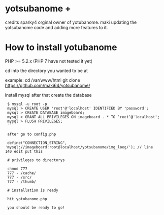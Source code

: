 # yotsubanome +
credits sparky4 orginal owner of yotubanome.
maki updating the yotsubanome code and adding more features to it.

# How to install yotubanome

PHP >= 5.2.x (PHP 7 have not tested it yet)

cd into the directory you wanted to be at

example: cd /var/www/html git clone https://github.com/maki64/yotsubanome/

install mysql after that create the database

   ```
    $ mysql -u root -p
    mysql > CREATE USER 'root'@'localhost' IDENTIFIED BY 'password';
    mysql > CREATE DATABASE imageboard;
    mysql > GRANT ALL PRIVILEGES ON imageboard . * TO ‘root’@'localhost';
    mysql > FLUSH PRIVILEGES;
    ```
    
    after go to config.php
    
    define("CONNECTION_STRING", 'mysql://imageboard:root@localhost/yotsubanome/img_loog/'); // line 140 edit put this
    
    # privileges to directorys 
    
    chmod 777 
    777 - /cache/
    777 - /src/
    777 - /thumb/
    
    # installation is ready
    
    hit yotubanome.php 
    
    you should be ready to go!
